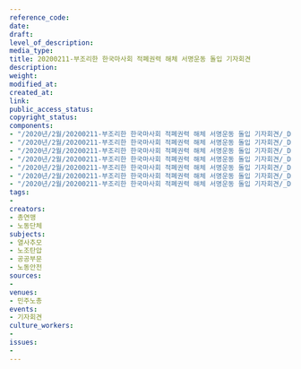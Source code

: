 ```yaml
---
reference_code: 
date: 
draft: 
level_of_description: 
media_type: 
title: 20200211-부조리한 한국마사회 적폐권력 해체 서명운동 돌입 기자회견
description: 
weight: 
modified_at: 
created_at: 
link: 
public_access_status: 
copyright_status: 
components:
- "/2020년/2월/20200211-부조리한 한국마사회 적폐권력 해체 서명운동 돌입 기자회견/_DSC1688.jpg"
- "/2020년/2월/20200211-부조리한 한국마사회 적폐권력 해체 서명운동 돌입 기자회견/_DSC1664.jpg"
- "/2020년/2월/20200211-부조리한 한국마사회 적폐권력 해체 서명운동 돌입 기자회견/_DSC1674.jpg"
- "/2020년/2월/20200211-부조리한 한국마사회 적폐권력 해체 서명운동 돌입 기자회견/_DSC1696.jpg"
- "/2020년/2월/20200211-부조리한 한국마사회 적폐권력 해체 서명운동 돌입 기자회견/_DSC1725.jpg"
- "/2020년/2월/20200211-부조리한 한국마사회 적폐권력 해체 서명운동 돌입 기자회견/_DSC1655.jpg"
- "/2020년/2월/20200211-부조리한 한국마사회 적폐권력 해체 서명운동 돌입 기자회견/_DSC1707.jpg"
tags:
- 
creators:
- 총연맹
- 노동단체
subjects:
- 열사추모
- 노조탄압
- 공공부문
- 노동안전
sources:
- 
venues:
- 민주노총
events:
- 기자회견
culture_workers:
- 
issues:
- 
---
```

